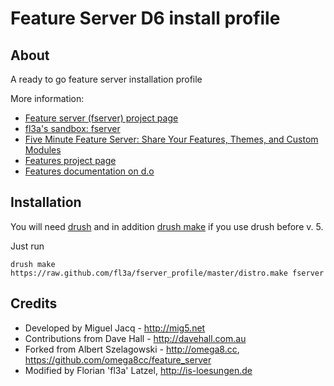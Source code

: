 # Feature Server D6 install profile

## About 

A ready to go feature server installation profile

More information:
* [Feature server (fserver) project page](http://drupal.org/project/fserver)
* [fl3a's sandbox: fserver](http://drupal.org/sandbox/fl3a/1539916)
* [Five Minute Feature Server: Share Your Features, Themes, and Custom Modules](http://developmentseed.org/blog/2009/sep/03/5-minute-feature-server/)
* [Features project page](http://drupal.org/project/features)
* [Features documentation on d.o](http://drupal.org/node/580026)


## Installation 

You will need [drush](http://drupal.org/project/drush) 
and in addition [drush make](http://drupal.org/project/drush_make)
if you use drush before v. 5.

Just run 

    drush make https://raw.github.com/fl3a/fserver_profile/master/distro.make fserver
    
## Credits

* Developed by Miguel Jacq - http://mig5.net
* Contributions from Dave Hall - http://davehall.com.au
* Forked from Albert Szelagowski - http://omega8.cc, https://github.com/omega8cc/feature_server
* Modified by Florian 'fl3a' Latzel, http://is-loesungen.de
    